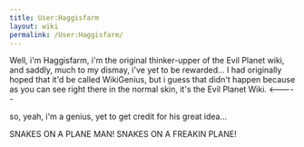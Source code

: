 ```yaml
---
title: User:Haggisfarm
layout: wiki
permalink: /User:Haggisfarm/
---
```


Well, i'm Haggisfarm, i'm the original thinker-upper of the Evil Planet
wiki, and saddly, much to my dismay, i've yet to be rewarded... I had
originally hoped that it'd be called WikiGenius, but i guess that didn't
happen because as you can see right there in the normal skin, it's the
Evil Planet Wiki. \<-----

so, yeah, i'm a genius, yet to get credit for his great idea...

SNAKES ON A PLANE MAN! SNAKES ON A FREAKIN PLANE!